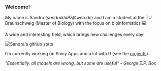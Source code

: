 ### Welcome!

My name is Sandra (_sandrakla97@web.de_) and I am a student at the TU Braunschweig (Master of Biology) with the focus on bioinformatics 💻 

A wide and interesting field, which brings new challenges every day! 

![Sandra's github stats](https://github-readme-stats.vercel.app/api?username=SandraKla&show_icons=true&theme=dracula) 

I’m currently working on Shiny Apps and a lot with R (see the [projects](./about.md)).

_"Essentially, all models are wrong, but some are useful" - George E.P. Box_